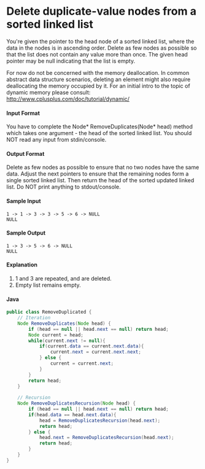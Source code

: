 # Delete duplicate-value nodes from a sorted linked list
You're given the pointer to the head node of a sorted linked list, where the data in the nodes is in ascending order. Delete as few nodes as possible so that the list does not contain any value more than once. The given head pointer may be null indicating that the list is empty.

For now do not be concerned with the memory deallocation. In common abstract data structure scenarios, deleting an element might also require deallocating the memory occupied by it. For an initial intro to the topic of dynamic memory please consult: http://www.cplusplus.com/doc/tutorial/dynamic/

#### Input Format 
You have to complete the Node* RemoveDuplicates(Node* head) method which takes one argument - the head of the sorted linked list. You should NOT read any input from stdin/console.

#### Output Format 
Delete as few nodes as possible to ensure that no two nodes have the same data. Adjust the next pointers to ensure that the remaining nodes form a single sorted linked list. Then return the head of the sorted updated linked list. Do NOT print anything to stdout/console.

#### Sample Input
```
1 -> 1 -> 3 -> 3 -> 5 -> 6 -> NULL
NULL
```
#### Sample Output
```
1 -> 3 -> 5 -> 6 -> NULL
NULL
```
#### Explanation 
1. 1 and 3 are repeated, and are deleted. 
2. Empty list remains empty.
#### Java
```java
public class RemoveDuplicated {
    // Iteration
    Node RemoveDuplicates(Node head) {
        if (head == null || head.next == null) return head;
        Node current = head;
        while(current.next != null){
            if(current.data == current.next.data){
                current.next = current.next.next;
            } else {
                current = current.next;
            }
        }
        return head;
    }
    
    // Recursion
    Node RemoveDuplicatesRecursion(Node head) {
        if (head == null || head.next == null) return head;
        if(head.data == head.next.data){
            head = RemoveDuplicatesRecursion(head.next);
            return head;
        } else {
            head.next = RemoveDuplicatesRecursion(head.next);
            return head;
        }
    }
}
```